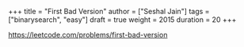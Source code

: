 +++
title = "First Bad Version"
author = ["Seshal Jain"]
tags = ["binarysearch", "easy"]
draft = true
weight = 2015
duration = 20
+++

<https://leetcode.com/problems/first-bad-version>
